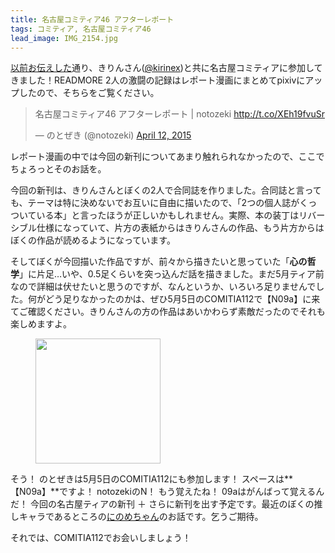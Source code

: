 ```yaml
---
title: 名古屋コミティア46 アフターレポート
tags: コミティア, 名古屋コミティア46
lead_image: IMG_2154.jpg
---
```


[以前お伝えした](/blog/upnext-events-spring-2015)通り、きりんさん([@kirinex](https://twitter.com/kirinex))と共に名古屋コミティアに参加してきました！READMORE 2人の激闘の記録はレポート漫画にまとめてpixivにアップしたので、そちらをご覧ください。

<p>
<blockquote class="twitter-tweet" lang="en"><p>名古屋コミティア46 アフターレポート | notozeki <a href="http://t.co/XEh19fvuSr">http://t.co/XEh19fvuSr</a></p>&mdash; のとぜき (@notozeki) <a href="https://twitter.com/notozeki/status/587147732080394240">April 12, 2015</a></blockquote>
<script async src="//platform.twitter.com/widgets.js" charset="utf-8"></script>
</p>

レポート漫画の中では今回の新刊についてあまり触れられなかったので、ここでちょろっとそのお話を。

今回の新刊は、きりんさんとぼくの2人で合同誌を作りました。合同誌と言っても、テーマは特に決めないでお互いに自由に描いたので、「2つの個人誌がくっついている本」と言ったほうが正しいかもしれません。実際、本の装丁はリバーシブル仕様になっていて、片方の表紙からはきりんさんの作品、もう片方からはぼくの作品が読めるようになっています。

そしてぼくが今回描いた作品ですが、前々から描きたいと思っていた「**心の哲学**」に片足…いや、0.5足くらいを突っ込んだ話を描きました。まだ5月ティア前なので詳細は伏せたいと思うのですが、なんというか、いろいろ足りませんでした。何がどう足りなかったのかは、ぜひ5月5日のCOMITIA112で【N09a】に来てご確認ください。きりんさんの方の作品はあいかわらず素敵だったのでそれも楽しめますよ。

<figure>
  <img src="/assets/img/comitia112cc.png" height="200px">
</figure>

そう！ のとぜきは5月5日のCOMITIA112にも参加します！ スペースは**【N09a】**ですよ！ notozekiのN！ もう覚えたね！ 09aはがんばって覚えるんだ！
今回の名古屋ティアの新刊 ＋ さらに新刊を出す予定です。最近のぼくの推しキャラであるところの[にのめちゃん](http://www.uchinokomato.me/chara/show/19889)のお話です。乞うご期待。

それでは、COMITIA112でお会いしましょう！
